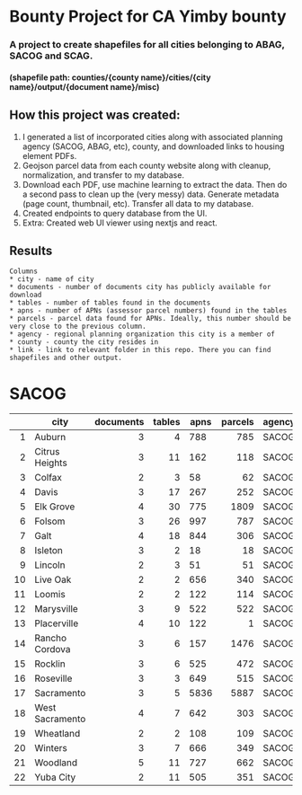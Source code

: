 # Bounty Project for CA Yimby bounty
### A project to create shapefiles for all cities belonging to ABAG, SACOG and SCAG.

#### (shapefile path: counties/{county name}/cities/{city name}/output/{document name}/misc)

## How this project was created:
1. I generated a list of incorporated cities along with associated planning agency (SACOG, ABAG, etc), county, and downloaded links to housing element PDFs.
2. Geojson parcel data from each county website along with cleanup, normalization, and transfer to my database.
3. Download each PDF, use machine learning to extract the data. Then do a second pass to clean up the (very messy) data. Generate metadata (page count, thumbnail, etc). Transfer all data to my database.
4. Created endpoints to query database from the UI.
5. Extra: Created web UI viewer using nextjs and react.

## Results

```
Columns
* city - name of city
* documents - number of documents city has publicly available for download
* tables - number of tables found in the documents
* apns - number of APNs (assessor parcel numbers) found in the tables
* parcels - parcel data found for APNs. Ideally, this number should be very close to the previous column.
* agency - regional planning organization this city is a member of
* county - county the city resides in
* link - link to relevant folder in this repo. There you can find shapefiles and other output.
```


# SACOG
|   |     city      |documents|tables|apns|parcels|agency|  county  |                       link                        |
|--:|---------------|--------:|-----:|----|------:|------|----------|---------------------------------------------------|
|  1|Auburn         |        3|     4|788 |    785|SACOG |Placer    |[link](<counties/Placer/cities/Auburn>)            |
|  2|Citrus Heights |        3|    11|162 |    118|SACOG |Sacramento|[link](<counties/Sacramento/cities/Citrus Heights>)|
|  3|Colfax         |        2|     3|58  |     62|SACOG |Placer    |[link](<counties/Placer/cities/Colfax>)            |
|  4|Davis          |        3|    17|267 |    252|SACOG |Yolo      |[link](<counties/Yolo/cities/Davis>)               |
|  5|Elk Grove      |        4|    30|775 |   1809|SACOG |Sacramento|[link](<counties/Sacramento/cities/Elk Grove>)     |
|  6|Folsom         |        3|    26|997 |    787|SACOG |Sacramento|[link](<counties/Sacramento/cities/Folsom>)        |
|  7|Galt           |        4|    18|844 |    306|SACOG |Sacramento|[link](<counties/Sacramento/cities/Galt>)          |
|  8|Isleton        |        3|     2|18  |     18|SACOG |Sacramento|[link](<counties/Sacramento/cities/Isleton>)       |
|  9|Lincoln        |        2|     3|51  |     51|SACOG |Placer    |[link](<counties/Placer/cities/Lincoln>)           |
| 10|Live Oak       |        2|     2|656 |    340|SACOG |Sutter    |[link](<counties/Sutter/cities/Live Oak>)          |
| 11|Loomis         |        2|     2|122 |    114|SACOG |Placer    |[link](<counties/Placer/cities/Loomis>)            |
| 12|Marysville     |        3|     9|522 |    522|SACOG |Yuba      |[link](<counties/Yuba/cities/Marysville>)          |
| 13|Placerville    |        4|    10|122 |      1|SACOG |El Dorado |[link](<counties/El Dorado/cities/Placerville>)    |
| 14|Rancho Cordova |        3|     6|157 |   1476|SACOG |Sacramento|[link](<counties/Sacramento/cities/Rancho Cordova>)|
| 15|Rocklin        |        3|     6|525 |    472|SACOG |Placer    |[link](<counties/Placer/cities/Rocklin>)           |
| 16|Roseville      |        3|     3|649 |    515|SACOG |Placer    |[link](<counties/Placer/cities/Roseville>)         |
| 17|Sacramento     |        3|     5|5836|   5887|SACOG |Sacramento|[link](<counties/Sacramento/cities/Sacramento>)    |
| 18|West Sacramento|        4|     7|642 |    303|SACOG |Yolo      |[link](<counties/Yolo/cities/West Sacramento>)     |
| 19|Wheatland      |        2|     2|108 |    109|SACOG |Yuba      |[link](<counties/Yuba/cities/Wheatland>)           |
| 20|Winters        |        3|     7|666 |    349|SACOG |Yolo      |[link](<counties/Yolo/cities/Winters>)             |
| 21|Woodland       |        5|    11|727 |    662|SACOG |Yolo      |[link](<counties/Yolo/cities/Woodland>)            |
| 22|Yuba City      |        2|    11|505 |    351|SACOG |Sutter    |[link](<counties/Sutter/cities/Yuba City>)         |

